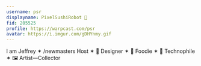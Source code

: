 ```yaml
---
username: psr
displayname: PixelSushiRobot 💫
fid: 205525
profile: https://warpcast.com/psr
avatar: https://i.imgur.com/gDHYnmy.gif
---
```

I am Jeffrey ✶ /newmasters Host ✶ 👾 Designer ✶ 🍣 Foodie ✶ 🤖 Technophile ✶ 🖼️ Artist—Collector  
